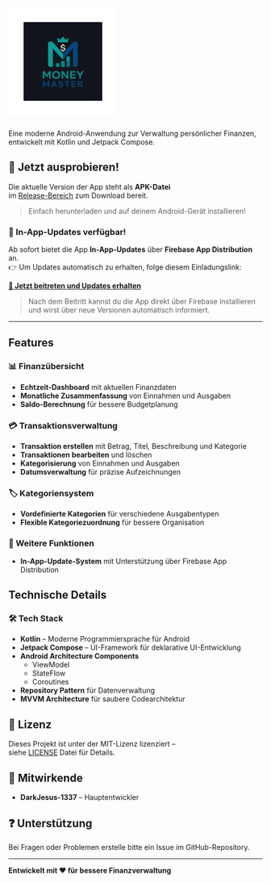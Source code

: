 
# ![MoneyMaster](app/src/main/res/mipmap-xhdpi/ic_launcher_foreground.webp)

Eine moderne Android-Anwendung zur Verwaltung persönlicher Finanzen, entwickelt mit Kotlin und
Jetpack Compose.

## 📱 Jetzt ausprobieren!

Die aktuelle Version der App steht als **APK-Datei**  
im [Release-Bereich](https://github.com/DarkJesus-1337/Money-Master/releases) zum Download bereit.  
> Einfach herunterladen und auf deinem Android-Gerät installieren!

### 🔄 In-App-Updates verfügbar!

Ab sofort bietet die App **In-App-Updates** über **Firebase App Distribution** an.  
👉 Um Updates automatisch zu erhalten, folge diesem Einladungslink:

**[📩 Jetzt beitreten und Updates erhalten](https://firebase.google.com/your-invitation-link-here)**

> Nach dem Beitritt kannst du die App direkt über Firebase installieren  
> und wirst über neue Versionen automatisch informiert.

---

## Features

### 📊 Finanzübersicht

- **Echtzeit-Dashboard** mit aktuellen Finanzdaten
- **Monatliche Zusammenfassung** von Einnahmen und Ausgaben
- **Saldo-Berechnung** für bessere Budgetplanung

### 💳 Transaktionsverwaltung

- **Transaktion erstellen** mit Betrag, Titel, Beschreibung und Kategorie
- **Transaktionen bearbeiten** und löschen
- **Kategorisierung** von Einnahmen und Ausgaben
- **Datumsverwaltung** für präzise Aufzeichnungen

### 🏷️ Kategoriensystem

- **Vordefinierte Kategorien** für verschiedene Ausgabentypen
- **Flexible Kategoriezuordnung** für bessere Organisation

### 🚀 Weitere Funktionen

- **In-App-Update-System** mit Unterstützung über Firebase App Distribution

## Technische Details

### 🛠️ Tech Stack

- **Kotlin** – Moderne Programmiersprache für Android
- **Jetpack Compose** – UI-Framework für deklarative UI-Entwicklung
- **Android Architecture Components**
    - ViewModel
    - StateFlow
    - Coroutines
- **Repository Pattern** für Datenverwaltung
- **MVVM Architecture** für saubere Codearchitektur

## 📄 Lizenz

Dieses Projekt ist unter der MIT-Lizenz lizenziert –  
siehe [LICENSE](LICENSE.md) Datei für Details.

## 👥 Mitwirkende

- **DarkJesus-1337** – Hauptentwickler

## ❓ Unterstützung

Bei Fragen oder Problemen erstelle bitte ein Issue im GitHub-Repository.

---

**Entwickelt mit ❤️ für bessere Finanzverwaltung**
